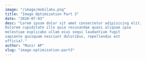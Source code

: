 ```yaml
---
image: "/image/mobilaku.png"
title: "Image Optimization Part 3"
date: "2020-07-03"
desc: "Lorem ipsum dolor sit amet consectetur adipisicing elit.
Dolorem cupiditate illo quia recusandae quasi aliquam ipsa
molestiae explicabo ullam eius sequi laudantium fugit
sapiente quisquam nesciunt doloribus, repellendus est
officia?."
author: "Munir AP"
slug: "image-optimization-part3"
---
```

